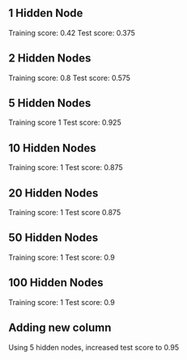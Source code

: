 ## 1 Hidden Node
Training score: 0.42
Test score: 0.375

## 2 Hidden Nodes
Training score: 0.8
Test score: 0.575

## 5 Hidden Nodes
Training score 1
Test score: 0.925

## 10 Hidden Nodes
Training score: 1
Test score: 0.875

## 20 Hidden Nodes
Training score: 1
Test score 0.875

## 50 Hidden Nodes
Training score: 1
Test score: 0.9

## 100 Hidden Nodes
Training score: 1
Test score: 0.9

## Adding new column
Using 5 hidden nodes, increased test score to 0.95
